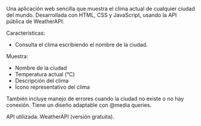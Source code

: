 Una aplicación web sencilla que muestra el clima actual de cualquier ciudad del mundo.
Desarrollada con HTML, CSS y JavaScript, usando la API pública de WeatherAPI.

Características:
- Consulta el clima escribiendo el nombre de la ciudad.

Muestra:
- Nombre de la ciudad
- Temperatura actual (°C)
- Descripción del clima
- Ícono representativo del clima

También incluye manejo de errores cuando la ciudad no existe o no hay conexión.
Tiene un diseño adaptable con @media queries.

API utilizada:
WeatherAPI (versión gratuita).
